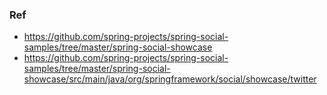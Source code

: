 ### Ref
- https://github.com/spring-projects/spring-social-samples/tree/master/spring-social-showcase
- https://github.com/spring-projects/spring-social-samples/tree/master/spring-social-showcase/src/main/java/org/springframework/social/showcase/twitter
